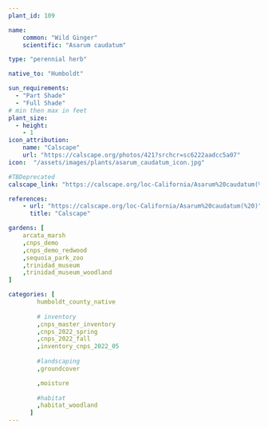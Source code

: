 ```yaml
---
plant_id: 109 

name: 
    common: "Wild Ginger"  
    scientific: "Asarum caudatum" 

type: "perennial herb"

native_to: "Humboldt"

sun_requirements:
  - "Part Shade"
  - "Full Shade"
# min then max in feet
plant_size:
  - height: 
    - 1
icon_attribution: 
    name: "Calscape"
    url: "https://calscape.org/photos/421?srchcr=sc6222aadcc5a07" 
icon:  "/assets/images/plants/asarum_caudatum_icon.jpg"

#TBDeprecated
calscape_link: "https://calscape.org/loc-California/Asarum%20caudatum(%20)"

references:
    - url: "https://calscape.org/loc-California/Asarum%20caudatum(%20)"
      title: "Calscape"

gardens: [
    arcata_marsh 
    ,cnps_demo
    ,cnps_demo_redwood
    ,sequoia_park_zoo
    ,trinidad_museum
    ,trinidad_museum_woodland
]

categories: [
        humboldt_county_native
        
        # inventory
        ,cnps_master_inventory
        ,cnps_2022_spring
        ,cnps_2022_fall
        ,inventory_cnps_2022_05
        
        #landscaping
        ,groundcover

        ,moisture
        
        #habitat
        ,habitat_woodland
      ]
---
```


